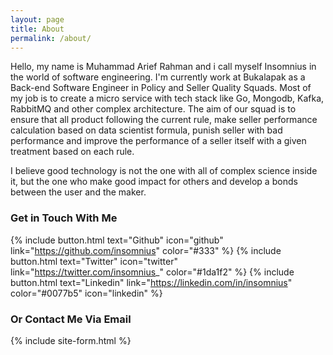 ```yaml
---
layout: page
title: About
permalink: /about/
---
```


Hello, my name is Muhammad Arief Rahman and i call myself Insomnius in the world of software engineering. I'm currently work at Bukalapak as a Back-end Software Engineer in Policy and Seller Quality Squads. Most of my job is to create a micro service with tech stack like Go, Mongodb, Kafka, RabbitMQ and other complex architecture. The aim of our squad is to ensure that all product following the current rule, make seller performance calculation based on data scientist formula, punish seller with bad performance and improve the performance of a seller itself with a given treatment based on each rule.

I believe good technology is not the one with all of complex science inside it, but the one who make good impact for others and develop a bonds between the user and the maker.

### Get in Touch With Me
{% include button.html text="Github" icon="github" link="https://github.com/insomnius" color="#333" %} {% include button.html text="Twitter" icon="twitter" link="https://twitter.com/insomnius_" color="#1da1f2" %} {% include button.html text="Linkedin" link="https://linkedin.com/in/insomnius" color="#0077b5" icon="linkedin" %}

### Or Contact Me Via Email

{% include site-form.html %}

